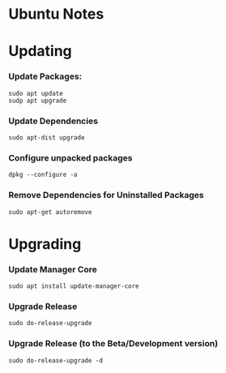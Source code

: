# Ubuntu Notes

# Updating
### Update Packages:
~~~~
sudo apt update
sudp apt upgrade
~~~~
### Update Dependencies
~~~~
sudo apt-dist upgrade
~~~~
### Configure unpacked packages
~~~~
dpkg --configure -a
~~~~
### Remove Dependencies for Uninstalled Packages
~~~~
sudo apt-get autoremove
~~~~

# Upgrading 
### Update Manager Core
~~~~
sudo apt install update-manager-core
~~~~
### Upgrade Release
~~~~
sudo do-release-upgrade
~~~~
### Upgrade Release (to the Beta/Development version)
~~~~
sudo do-release-upgrade -d
~~~~


